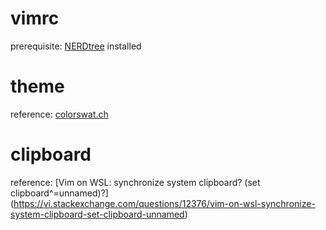 # vimrc

prerequisite: [NERDtree](https://github.com/preservim/nerdtree) installed

# theme

reference: [colorswat.ch](https://colorswat.ch/vim)

# clipboard

reference: [Vim on WSL: synchronize system clipboard? (set clipboard^=unnamed)?] (https://vi.stackexchange.com/questions/12376/vim-on-wsl-synchronize-system-clipboard-set-clipboard-unnamed)
